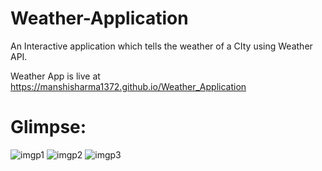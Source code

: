 # Weather-Application
An Interactive application which tells the weather of a CIty using Weather API.

Weather App is live at https://manshisharma1372.github.io/Weather_Application

# Glimpse:
![imgp1](https://github.com/manshisharma1372/Weather_Application/assets/76405335/384925dd-207d-4247-a841-690e80298f86)
![imgp2](https://github.com/manshisharma1372/Weather_Application/assets/76405335/dd71028b-e001-44cd-a943-1bb196288e71)
![imgp3](https://github.com/manshisharma1372/Weather_Application/assets/76405335/c29b243f-64e1-41af-b4ac-5cf456375f2b)
